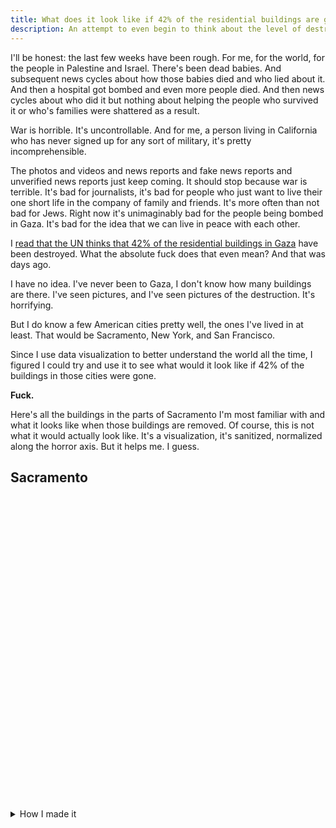 ```yaml
---
title: What does it look like if 42% of the residential buildings are gone?
description: An attempt to even begin to think about the level of destruction in Gaza right now with maps
---
```


I'll be honest: the last few weeks have been rough. For me, for the world, for the people in Palestine and Israel. There's been dead babies. And subsequent news cycles about how those babies died and who lied about it. And then a hospital got bombed and even more people died. And then news cycles about who did it but nothing about helping the people who survived it or who's families were shattered as a result.

War is horrible. It's uncontrollable. And for me, a person living in California who has never signed up for any sort of military, it's pretty incomprehensible.

The photos and videos and news reports and fake news reports and unverified news reports just keep coming. It should stop because war is terrible. It's bad for journalists, it's bad for people who just want to live their one short life in the company of family and friends. It's more often than not bad for Jews. Right now it's unimaginably bad for the people being bombed in Gaza. It's bad for the idea that we can live in peace with each other.

I [read that the UN thinks that 42% of the residential buildings in Gaza](https://www.newarab.com/news/gaza-42-housing-units-destroyed-damaged-israel) have been destroyed. What the absolute fuck does that even mean? And that was days ago.

I have no idea. I've never been to Gaza, I don't know how many buildings are there. I've seen pictures, and I've seen pictures of the destruction. It's horrifying.

But I do know a few American cities pretty well, the ones I've lived in at least. That would be Sacramento, New York, and San Francisco.

Since I use data visualization to better understand the world all the time, I figured I could try and use it to see what would it look like if 42% of the buildings in those cities were gone.

<strong>Fuck.</strong>

Here's all the buildings in the parts of Sacramento I'm most familiar with and what it looks like when those buildings are removed. Of course, this is not what it would actually look like. It's a visualization, it's sanitized, normalized along the horror axis. But it helps me. I guess.

<h2>Sacramento</h2>
<div id="sacramento-map" style="height: 500px;"></div>

<details>
  <summary>How I made it</summary>
  <div>
    <ol>
      <li>Download the building footprints from Microsoft</li>
      <li>
        Use Mapshaper to clip the GeoJSON to a much smaller size for each city. Sacramento for example:
        <code>
mapshaper-xl 15gb -i California.geojson -clip bbox=-121.573505,38.537022,-121.406479,38.622772 -o format=geojson sacramento.json
        </code>
      </li>
      <li>
        Generate a new GeoJSON file that has a <code>removed</code> attribute set to <code>true</code> or <code>false</code>.
      </li>
      <li>
        Use <code>tippecanoe</code> to generate PMtiles which are super easy to host and use
      </li>
    </ol>
  </div>
</details>

<link rel="stylesheet" href="https://unpkg.com/maplibre-gl@3.3.1/dist/maplibre-gl.css">
<script src="https://unpkg.com/maplibre-gl@3.3.1/dist/maplibre-gl.js" crossorigin="anonymous"></script>
<script src="https://unpkg.com/pmtiles@2.11.0/dist/index.js"></script>

<script src="/js/percent-of-buildings.js"></script>